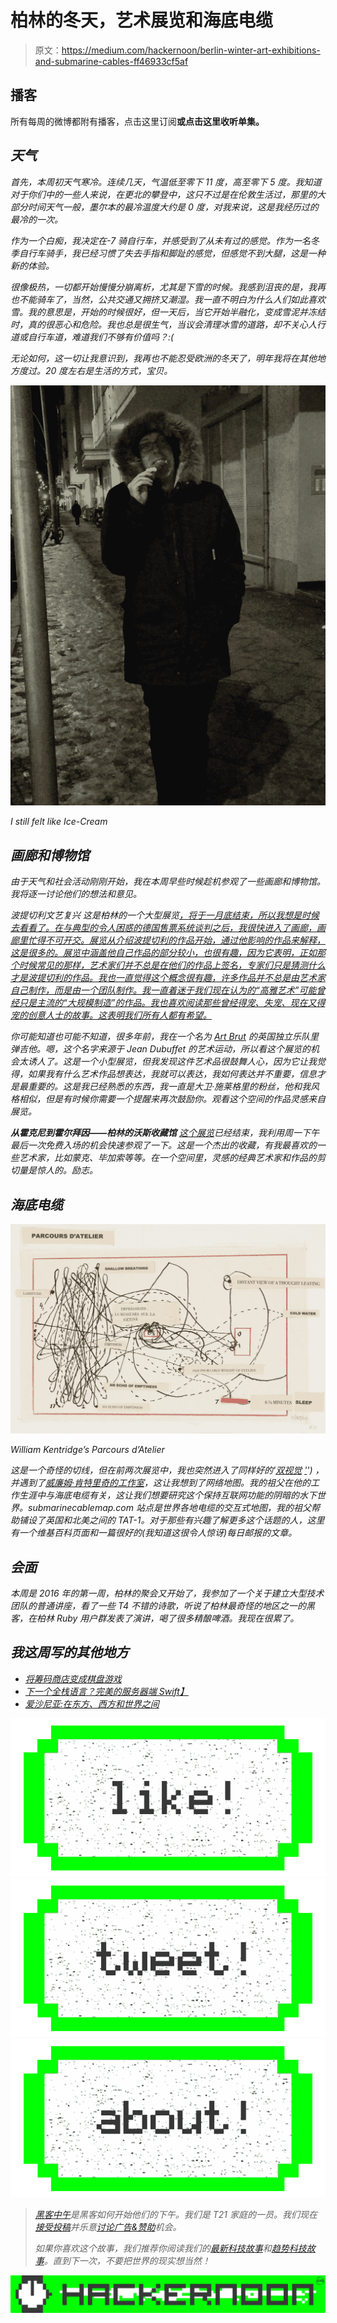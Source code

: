 # 柏林的冬天，艺术展览和海底电缆

> 原文：<https://medium.com/hackernoon/berlin-winter-art-exhibitions-and-submarine-cables-ff46933cf5af>

## 播客

所有每周的微博都附有播客，点击这里订阅[](http://feeds.soundcloud.com/users/soundcloud:users:128163767/sounds.rss)**或点击这里收听单集。**

## *天气*

*首先，本周初天气寒冷。连续几天，气温低至零下 11 度，高至零下 5 度。我知道对于你们中的一些人来说，在更北的攀登中，这只不过是在伦敦生活过，那里的大部分时间天气一般，墨尔本的最冷温度大约是 0 度，对我来说，这是我经历过的最冷的一次。*

*作为一个白痴，我决定在-7 骑自行车，并感受到了从未有过的感觉。作为一名冬季自行车骑手，我已经习惯了失去手指和脚趾的感觉，但感觉不到大腿，这是一种新的体验。*

*很像极热，一切都开始慢慢分崩离析，尤其是下雪的时候。我感到沮丧的是，我再也不能骑车了，当然，公共交通又拥挤又潮湿。我一直不明白为什么人们如此喜欢雪。我的意思是，开始的时候很好，但一天后，当它开始半融化，变成雪泥并冻结时，真的很恶心和危险。我也总是很生气，当议会清理冰雪的道路，却不关心人行道或自行车道，难道我们不够有价值吗？:(*

*无论如何，这一切让我意识到，我再也不能忍受欧洲的冬天了，明年我将在其他地方度过。20 度左右是生活的方式，宝贝。*

*![](img/124a93e876e6bf1858cca47f0ad0ef09.png)*

*I still felt like Ice-Cream*

## *画廊和博物馆*

*由于天气和社会活动刚刚开始，我在本周早些时候趁机参观了一些画廊和博物馆。我将逐一讨论他们的想法和意见。*

*波提切利文艺复兴
这是柏林的一个大型展览[，将于一月底结束，所以我想是时候去看看了。在与典型的令人困惑的德国售票系统谈判之后，我很快进入了画廊，画廊里忙得不可开交。展览从介绍波提切利的作品开始，通过他影响的作品来解释，这是很多的。展览中涵盖他自己作品的部分较小，也很有趣，因为它表明，正如那个时候常见的那样，艺术家们并不总是在他们的作品上签名，专家们只是猜测什么才是波提切利的作品。我也一直觉得这个概念很有趣，许多作品并不总是由艺术家自己制作，而是由一个团队制作。我一直着迷于我们现在认为的“高雅艺术”可能曾经只是主流的“大规模制造”的作品。我也喜欢阅读那些曾经得宠、失宠、现在又得宠的创意人士的故事。这表明我们所有人都有希望。](http://www.botticelli-renaissance.de/einfuehrung)*

*你可能知道也可能不知道，很多年前，我在一个名为 [Art Brut](https://en.wikipedia.org/wiki/Art_Brut) 的英国独立乐队里弹吉他。嗯，这个名字来源于 Jean Dubuffet 的艺术运动，所以看这个展览的机会太诱人了。这是一个小型展览，但我发现这件艺术品很鼓舞人心，因为它让我觉得，如果我有什么艺术作品想表达，我就可以表达，我如何表达并不重要，信息才是最重要的。这是我已经熟悉的东西，我一直是大卫·施莱格里的粉丝，他和我风格相似，但是有时候你需要一个提醒来再次鼓励你。观看这个空间的作品灵感来自展览。*

***从霍克尼到霍尔拜因——柏林的沃斯收藏馆**
[这个展览](http://www.berlinerfestspiele.de/en/aktuell/festivals/gropiusbau/programm_mgb/mgb15_hockney_holbein/ausstellung_hockney_holbein/veranstaltungsdetail_mgb15_hockney_holbein_114202.php)已经结束，我利用周一下午最后一次免费入场的机会快速参观了一下。这是一个杰出的收藏，有我最喜欢的一些艺术家，比如蒙克、毕加索等等。在一个空间里，灵感的经典艺术家和作品的剪切量是惊人的。励志。*

## *海底电缆*

*![](img/0ded93555b8e3a77d58503f7ab1982d7.png)*

*William Kentridge’s Parcours d’Atelier*

*这是一个奇怪的切线，但在前两次展览中，我也突然进入了同样好的'[双视觉](http://doublevision-berlin.de) ['](http://doublevision-berlin.de)') ，并遇到了[威廉姆·肯特里奇的工作室](http://doublevision-berlin.de/werke/william-kentridge-parcours-datelier-2007)，这让我想到了网络地图。我的祖父在他的工作生涯中与海底电缆有关，这让我们想要研究这个保持互联网功能的阴暗的水下世界。submarinecablemap.com 站点是世界各地电缆的交互式地图，我的祖父帮助铺设了英国和北美之间的 TAT-1。对于那些有兴趣了解更多这个话题的人，这里有一个维基百科页面和一篇很好的(我知道这很令人惊讶)每日邮报的文章。*

## *会面*

*本周是 2016 年的第一周，柏林的聚会又开始了，我参加了一个关于建立大型技术团队的普通讲座，看了一些 T4 不错的诗歌，听说了柏林最奇怪的地区之一的黑客，在柏林 Ruby 用户群发表了演讲，喝了很多精酿啤酒。我现在很累了。*

## *我这周写的其他地方*

*   *[将筹码商店变成棋盘游戏](http://gregariousmammal.com/turning-chip-shop-into-a-board-game/)*
*   *[下一个全栈语言？完美的服务器端 Swift】](http://www.sitepoint.com/server-side-swift-with-perfect/)*
*   *[爱沙尼亚:在东方、西方和世界之间](http://thenextweb.com/insider/2016/01/08/estonia-between-east-west-and-the-world)*

*[![](img/50ef4044ecd4e250b5d50f368b775d38.png)](http://bit.ly/HackernoonFB)**[![](img/979d9a46439d5aebbdcdca574e21dc81.png)](https://goo.gl/k7XYbx)**[![](img/2930ba6bd2c12218fdbbf7e02c8746ff.png)](https://goo.gl/4ofytp)*

> *[黑客中午](http://bit.ly/Hackernoon)是黑客如何开始他们的下午。我们是 T21 家庭的一员。我们现在[接受投稿](http://bit.ly/hackernoonsubmission)并乐意[讨论广告&赞助](mailto:partners@amipublications.com)机会。*
> 
> *如果你喜欢这个故事，我们推荐你阅读我们的[最新科技故事](http://bit.ly/hackernoonlatestt)和[趋势科技故事](https://hackernoon.com/trending)。直到下一次，不要把世界的现实想当然！*

*[![](img/be0ca55ba73a573dce11effb2ee80d56.png)](https://goo.gl/Ahtev1)*